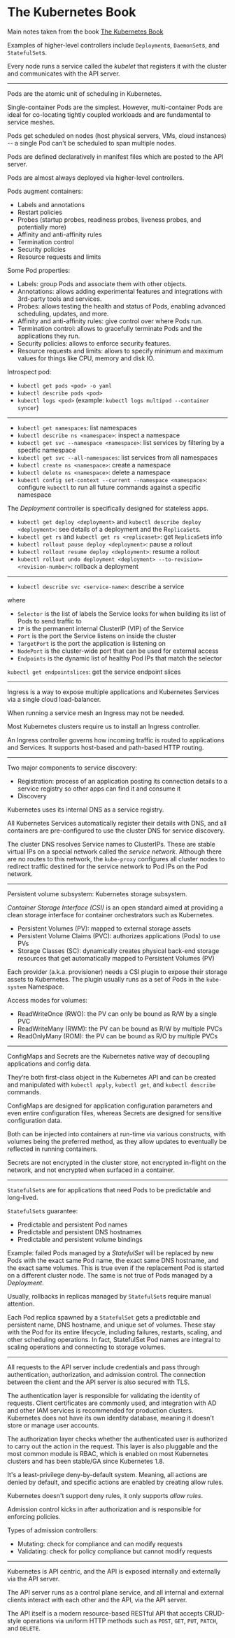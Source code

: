 # The Kubernetes Book

Main notes taken from the book [The Kubernetes Book](https://leanpub.com/thekubernetesbook)

Examples of higher-level controllers include `Deployment`s, `DaemonSet`s, and `StatefulSet`s.

Every node runs a service called the _kubelet_ that registers it with the cluster and communicates with the API server.

----

Pods are the atomic unit of scheduling in Kubernetes.

Single-container Pods are the simplest. However, multi-container Pods are ideal for co-locating tightly coupled
workloads and are fundamental to service meshes.

Pods get scheduled on nodes (host physical servers, VMs, cloud instances) -- a single Pod can't be scheduled to span
multiple nodes.

Pods are defined declaratively in manifest files which are posted to the API server.

Pods are almost always deployed via higher-level controllers.

Pods augment containers:

- Labels and annotations
- Restart policies
- Probes (startup probes, readiness probes, liveness probes, and potentially more)
- Affinity and anti-affinity rules
- Termination control
- Security policies
- Resource requests and limits

Some Pod properties:

- Labels: group Pods and associate them with other objects.
- Annotations: allows adding experimental features and integrations with 3rd-party tools and services.
- Probes: allows testing the health and status of Pods, enabling advanced scheduling, updates, and more.
- Affinity and anti-affinity rules: give control over where Pods run.
- Termination control: allows to gracefully terminate Pods and the applications they run.
- Security policies: allows to enforce security features.
- Resource requests and limits: allows to specify minimum and maximum values for things like CPU, memory and disk IO.

Introspect pod:

- `kubectl get pods <pod> -o yaml`
- `kubectl describe pods <pod>`
- `kubectl logs <pod>` (example: `kubectl logs multipod --container syncer`)

----

- `kubectl get namespaces`: list namespaces
- `kubectl describe ns <namespace>`: inspect a namespace
- `kubectl get svc --namespace <namespace>`: list services by filtering by a specific namespace
- `kubectl get svc --all-namespaces`: list services from all namespaces
- `kubectl create ns <namespace>`: create a namespace
- `kubectl delete ns <namespace>`: delete a namespace
- `kubectl config set-context --current --namespace <namespace>`: configure `kubectl` to run all future commands
  against a specific namespace

The _Deployment_ controller is specifically designed for stateless apps.

- `kubectl get deploy <deployment>` and `kubectl describe deploy <deployment>`: see details of a deployment and the
  R`eplicaSet`s.
- `kubectl get rs` and `kubectl get rs <replicaset>`: get `ReplicaSet`s info
- `kubectl rollout pause deploy <deployment>`: pause a rollout
- `kubectl rollout resume deploy <deployment>`: resume a rollout
- `kubectl rollout undo deployment <deployment> --to-revision=<revision-number>`: rollback a deployment

----

- `kubectl describe svc <service-name>`: describe a service

where

- `Selector` is the list of labels the Service looks for when building its list of Pods to send traffic to
- `IP` is the permanent internal ClusterIP (VIP) of the Service
- `Port` is the port the Service listens on inside the cluster
- `TargetPort` is the port the application is listening on
- `NodePort` is the cluster-wide port that can be used for external access
- `Endpoints` is the dynamic list of healthy Pod IPs that match the selector

`kubectl get endpointslices`: get the service endpoint slices

----

Ingress is a way to expose multiple applications and Kubernetes Services via a single cloud load-balancer.

When running a service mesh an Ingress may not be needed.

Most Kubernetes clusters require us to install an Ingress controller.

An Ingress controller governs how incoming traffic is routed to applications and Services. It supports host-based and
path-based HTTP routing.

----

Two major components to service discovery:

- Registration: process of an application posting its connection details to a service registry so other apps can find it
  and consume it
- Discovery

Kubernetes uses its internal DNS as a service registry.

All Kubernetes Services automatically register their details with DNS, and all containers are pre-configured to use the
cluster DNS for service discovery.

The cluster DNS resolves Service names to ClusterIPs. These are stable virtual IPs on a special network called the
_service network_. Although there are no routes to this network, the `kube-proxy` configures all cluster nodes to
redirect traffic destined for the service network to Pod IPs on the Pod network.

----

Persistent volume subsystem: Kubernetes storage subsystem.

_Container Storage Interface (CSI)_ is an open standard aimed at providing a clean storage interface for container
orchestrators such as Kubernetes.

- Persistent Volumes (PV): mapped to external storage assets
- Persistent Volume Claims (PVC): authorizes applications (Pods) to use PVs
- Storage Classes (SC): dynamically creates physical back-end storage resources that get automatically mapped to
  Persistent Volumes (PV)

Each provider (a.k.a. provisioner) needs a CSI plugin to expose their storage assets to Kubernetes. The plugin
usually runs as a set of Pods in the `kube-system` Namespace.

Access modes for volumes:

- ReadWriteOnce (RWO): the PV can only be bound as R/W by a single PVC
- ReadWriteMany (RWM): the PV can be bound as R/W by multiple PVCs
- ReadOnlyMany (ROM): the PV can be bound as R/O by multiple PVCs

----

ConfigMaps and Secrets are the Kubernetes native way of decoupling applications and config data.

They’re both first-class object in the Kubernetes API and can be created and manipulated with `kubectl apply`,
`kubectl get`, and `kubectl describe` commands.

ConfigMaps are designed for application configuration parameters and even entire configuration files, whereas Secrets
are designed for sensitive configuration data.

Both can be injected into containers at run-time via various constructs, with volumes being the preferred method,
as they allow updates to eventually be reflected in running containers.

Secrets are not encrypted in the cluster store, not encrypted in-flight on the network, and not encrypted when surfaced
in a container.

----

`StatefulSet`s are for applications that need Pods to be predictable and long-lived.

`StatefulSet`s guarantee:

- Predictable and persistent Pod names
- Predictable and persistent DNS hostnames
- Predictable and persistent volume bindings

Example: failed Pods managed by a _StatefulSet_ will be replaced by new Pods with the exact same Pod name, the exact
same DNS hostname, and the exact same volumes. This is true even if the replacement Pod is started on a different
cluster node. The same is not true of Pods managed by a _Deployment_.

Usually, rollbacks in replicas managed by `StatefulSet`s require manual attention.

Each Pod replica spawned by a `StatefulSet` gets a predictable and persistent name, DNS hostname, and unique set of
volumes. These stay with the Pod for its entire lifecycle, including failures, restarts, scaling, and other scheduling
operations. In fact, StatefulSet Pod names are integral to scaling operations and connecting to storage volumes.

----

All requests to the API server include credentials and pass through authentication, authorization, and admission
control. The connection between the client and the API server is also secured with TLS.

The authentication layer is responsible for validating the identity of requests. Client certificates are commonly used,
and integration with AD and other IAM services is recommended for production clusters. Kubernetes does not have its own
identity database, meaning it doesn't store or manage user accounts.

The authorization layer checks whether the authenticated user is authorized to carry out the action in the request.
This layer is also pluggable and the most common module is RBAC, which is enabled on most Kubernetes clusters and has
been stable/GA since Kubernetes 1.8.

It's a least-privilege deny-by-default system. Meaning, all actions are denied by default, and specific actions are
enabled by creating allow rules.

Kubernetes doesn't support deny rules, it only supports _allow rules_.

Admission control kicks in after authorization and is responsible for enforcing policies.

Types of admission controllers:

- Mutating: check for compliance and can modify requests
- Validating: check for policy compliance but cannot modify requests

----

Kubernetes is API centric, and the API is exposed internally and externally via the API server.

The API server runs as a control plane service, and all internal and external clients interact with each other and
the API, via the API server.

The API itself is a modern resource-based RESTful API that accepts CRUD-style operations via uniform HTTP methods such
as `POST`, `GET`, `PUT`, `PATCH`, and `DELETE`.

